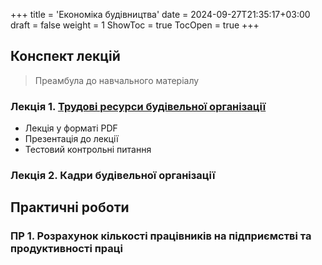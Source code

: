 +++
title = 'Економіка будівництва'
date = 2024-09-27T21:35:17+03:00
draft = false
weight = 1
ShowToc = true
TocOpen = true
+++

## Конспект лекцій

<!--more-->

> Преамбула  до навчального матеріалу


### Лекція 1. [Трудові ресурси будівельної організації](/lectures/ekb/trud-resursy)
- Лекція у форматі PDF
- Презентація до лекції
- Тестовий контрольні питання

### Лекція 2. Кадри будівельної організації 

## Практичні роботи

### ПР 1. Розрахунок кількості працівників на підприємстві та продуктивності праці

